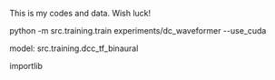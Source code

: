 This is my codes and data. Wish luck!

python -m src.training.train experiments/dc_waveformer --use_cuda

model: src.training.dcc_tf_binaural

importlib 